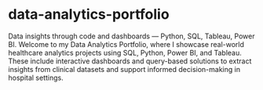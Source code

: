 # data-analytics-portfolio
Data insights through code and dashboards — Python, SQL, Tableau, Power BI.
Welcome to my Data Analytics Portfolio, where I showcase real-world healthcare analytics projects using SQL, Python, Power BI, and Tableau. These include interactive dashboards and query-based solutions to extract insights from clinical datasets and support informed decision-making in hospital settings.
